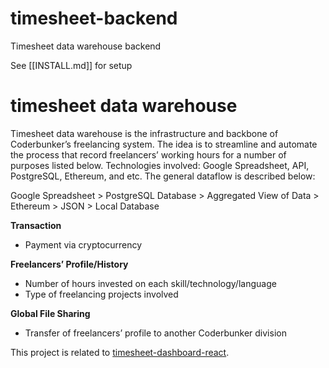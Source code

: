 # timesheet-backend
Timesheet data warehouse backend

See [[INSTALL.md]] for setup

# timesheet data warehouse

Timesheet data warehouse is the infrastructure and backbone of Coderbunker’s freelancing system. The idea is to streamline and automate the process that record freelancers’ working hours for a number of purposes listed below. Technologies involved: Google Spreadsheet, API, PostgreSQL, Ethereum, and etc. The general dataflow is described below:

Google Spreadsheet > PostgreSQL Database > Aggregated View of Data > Ethereum > JSON > Local Database

**Transaction**
- Payment via cryptocurrency

**Freelancers’ Profile/History**
- Number of hours invested on each skill/technology/language
- Type of freelancing projects involved

**Global File Sharing**
- Transfer of freelancers’ profile to another Coderbunker division

This project is related to [timesheet-dashboard-react](https://github.com/coderbunker/timesheet-dashboard-react).
